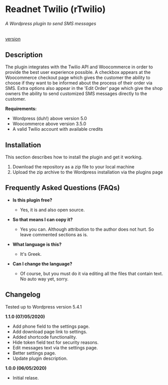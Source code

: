 # Readnet Twilio (rTwilio)
###### A Wordpress plugin to send SMS messages

[version](https://img.shields.io/badge/version-1.0.0-lightgrey)

## Description
The plugin integrates with the Twilio API and Woocommerce in order to provide the best user experience possible. A checkbox appears at the Woocommerce checkout page which gives the customer the ability to choose if they want to be informed about the process of their order via SMS.
Extra options also appear in the 'Edit Order' page which give the shop owners the ability to send customized SMS messages directly to the customer.

**Requirements:**
- Wordpress (duh!) above version 5.0
- Woocommerce above version 3.5.0
- A valid Twilio account with available credits

## Installation
This section describes how to install the plugin and get it working.
1. Download the repository as a zip file to your local machine
2. Upload the zip archive to the Wordpress installation via the plugins page

## Frequently Asked Questions (FAQs)
- **Is this plugin free?**
  - Yes, it is and also open source.

- **So that means I can copy it?**
  - Yes you can. Although attribution to the author does not hurt. So leave commented sections as is.

- **What language is this?**
  - It's Greek.

- **Can I change the language?**
  - Of course, but you must do it via editing all the files that contain text. No auto way yet, sorry.

## Changelog
Tested up to Wordpress version 5.4.1

**1.1.0 (07/05/2020)**
- Add phone field to the settings page.
- Add download page link to settings.
- Added shortcode functionality.
- Hide token field text for security reasons.
- Edit messages text via the settings page.
- Better settings page.
- Update plugin description.

**1.0.0 (06/05/2020)**
- Initial relase.
